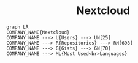 <h1 align="center">Nextcloud</h1>

```mermaid
graph LR
COMPANY_NAME{Nextcloud}
COMPANY_NAME ---> U{Users} ---> UN[25]
COMPANY_NAME ---> R{Repositories} ---> RN[698]
COMPANY_NAME ---> G{Gists} ---> GN[70]
COMPANY_NAME ---> ML{Most Used<br>Languages}
```
